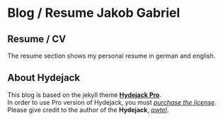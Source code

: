 # Blog / Resume Jakob Gabriel

## Resume / CV

The resume section shows my personal resume in german and english. 


## About Hydejack

This blog is based on the jekyll theme **[Hydejack Pro]**.<br>
In order to use Pro version of Hydejack, you must *[purchase the license]*.<br>
Please give credit to the author of the **Hydejack**, *[qwtel]*.

[Hydejack Pro]: https://hydejack.com/
[purchase the license]: https://hydejack.com/download/
[qwtel]: https://github.com/qwtel